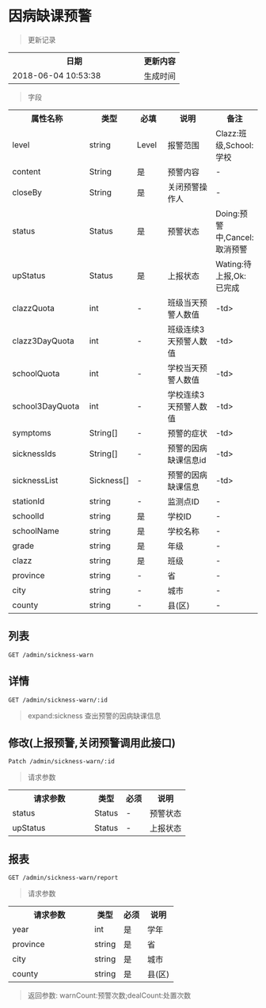 # 因病缺课预警

> 更新记录

<table>
    <tr>
        <th style="width:250px;">日期</th>
        <th>更新内容</th>
    </tr>
    <tr>
        <td>2018-06-04 10:53:38</td>
        <td>生成时间</td>
    </tr>
</table>

> 字段

<table>
    <tr>
        <th style="width:150px;">属性名称</th>
        <th style="width:60px;">类型</th>
        <th style="width:60px;">必填</th>
        <th style="width:200px;">说明</th>
        <th>备注</th>
    </tr>
    <tr>
        <td>level</td>
        <td>string</td>
        <td>Level</td>
        <td>报警范围</td>
        <td>Clazz:班级,School:学校</td>
    </tr>
    <tr>
        <td>content</td>
        <td>String</td>
        <td>是</td>
        <td>预警内容</td>
        <td>-</td>
    </tr>
    <tr>
        <td>closeBy</td>
        <td>String</td>
        <td>是</td>
        <td>关闭预警操作人</td>
        <td>-</td>
    </tr>
    <tr>
        <td>status</td>
        <td>Status</td>
        <td>是</td>
        <td>预警状态</td>
        <td>Doing:预警中,Cancel:取消预警</td>
    </tr>
    <tr>
        <td>upStatus</td>
        <td>Status</td>
        <td>是</td>
        <td>上报状态</td>
        <td>Wating:待上报,Ok:已完成</td>
    </tr>
    <tr>
        <td>clazzQuota</td>
        <td>int</td>
        <td>-</td>
        <td>班级当天预警人数值</td>
        <td>-td>
    </tr>
    <tr>
        <td>clazz3DayQuota</td>
        <td>int</td>
        <td>-</td>
        <td>班级连续3天预警人数值</td>
        <td>-td>
    </tr>
    <tr>
        <td>schoolQuota</td>
        <td>int</td>
        <td>-</td>
        <td>学校当天预警人数值</td>
        <td>-td>
    </tr>
    <tr>
        <td>school3DayQuota</td>
        <td>int</td>
        <td>-</td>
        <td>学校连续3天预警人数值</td>
        <td>-td>
    </tr>
    <tr>
        <td>symptoms</td>
        <td>String[]</td>
        <td>-</td>
        <td>预警的症状</td>
        <td>-td>
    </tr>
    <tr>
        <td>sicknessIds</td>
        <td>String[]</td>
        <td>-</td>
        <td>预警的因病缺课信息id</td>
        <td>-td>
    </tr>
    <tr>
        <td>sicknessList</td>
        <td>Sickness[]</td>
        <td>-</td>
        <td>预警的因病缺课信息</td>
        <td>-td>
    </tr>
    <tr>
        <td>stationId</td>
        <td>string</td>
        <td>-</td>
        <td>监测点ID</td>
        <td>-</td>
    </tr>
    <tr>
        <td>schoolId</td>
        <td>string</td>
        <td>是</td>
        <td>学校ID</td>
        <td>-</td>
    </tr>
    <tr>
        <td>schoolName</td>
        <td>string</td>
        <td>是</td>
        <td>学校名称</td>
        <td>-</td>
    </tr>
    <tr>
        <td>grade</td>
        <td>string</td>
        <td>是</td>
        <td>年级</td>
        <td>-</td>
    </tr>
    <tr>
        <td>clazz</td>
        <td>string</td>
        <td>是</td>
        <td>班级</td>
        <td>-</td>
    </tr>  
    <tr>
        <td>province</td>
        <td>string</td>
        <td>-</td>
        <td>省</td>
        <td>-</td>
    </tr>
    <tr>
        <td>city</td>
        <td>string</td>
        <td>-</td>
        <td>城市</td>
        <td>-</td>
    </tr>
    <tr>
        <td>county</td>
        <td>string</td>
        <td>-</td>
        <td>县(区)</td>
        <td>-</td>
    </tr>
</table>

## 列表

```
GET /admin/sickness-warn
```

## 详情

```
GET /admin/sickness-warn/:id
```
> expand:sickness 查出预警的因病缺课信息



## 修改(上报预警,关闭预警调用此接口)
```
Patch /admin/sickness-warn/:id
```


> 请求参数

 <table>
    <tr>
        <th style="width:150px;">请求参数</th>
        <th>类型</th>
        <th>必须</th>
        <th>说明</th>
    </tr>
     <tr>
         <td>status</td>
         <td>Status</td>
         <td>-</td>
         <td>预警状态</td>
     </tr>
     <tr>
         <td>upStatus</td>
         <td>Status</td>
         <td>-</td>
         <td>上报状态</td>
     </tr>
 </table>


## 报表

```
GET /admin/sickness-warn/report
```


> 请求参数

<table>
    <tr>
        <th style="width:150px;">请求参数</th>
        <th>类型</th>
        <th>必须</th>
        <th>说明</th>
    </tr>
     <tr>
         <td>year</td>
         <td>int</td>
         <td>是</td>
         <td>学年</td>
     </tr>
    <tr>
         <td>province</td>
         <td>string</td>
         <td>是</td>
         <td>省</td>
     </tr>
     <tr>
         <td>city</td>
         <td>string</td>
         <td>是</td>
         <td>城市</td>
     </tr>
     <tr>
         <td>county</td>
         <td>string</td>
         <td>是</td>
         <td>县(区)</td>
     </tr>
</table>

>返回参数:  warnCount:预警次数;dealCount:处置次数
